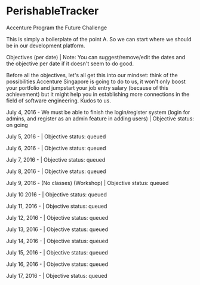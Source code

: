 # PerishableTracker
Accenture Program the Future Challenge

This is simply a boilerplate of the point A.
So we can start where we should be in our development platform.

Objectives (per date) | Note: You can suggest/remove/edit the dates and the objective per date if it doesn't seem to do good.

Before all the objectives, let's all get this into our mindset: think of the possibilities Accenture Singapore is going to do to us,
it won't only boost your portfolio and jumpstart your job entry salary (because of this achievement) but it might help you in
establishing more connections in the field of software engineering. Kudos to us.

July 4, 2016 - We must be able to finish the login/register system (login for admins, and register as an admin feature in adding users) 
| Objective status: on going

July 5, 2016 - 
| Objective status: queued

July 6, 2016 - 
| Objective status: queued

July 7, 2016 - 
| Objective status: queued

July 8, 2016 - 
| Objective status: queued

July 9, 2016 - (No classes) (Workshop)
| Objective status: queued

July 10 2016 - 
| Objective status: queued

July 11, 2016 - 
| Objective status: queued

July 12, 2016 - 
| Objective status: queued

July 13, 2016 -
| Objective status: queued

July 14, 2016 -
| Objective status: queued

July 15, 2016 -
| Objective status: queued

July 16, 2016 - 
| Objective status: queued

July 17, 2016 - 
| Objective status: queued
